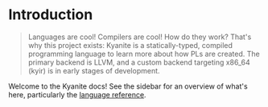 # Introduction

> Languages are cool! Compilers are cool! How do they work? That's why this project exists: Kyanite is a statically-typed, compiled programming language to learn more about how PLs are created. The primary backend is LLVM, and a custom backend targeting x86_64 (kyir) is in early stages of development.

Welcome to the Kyanite docs! See the sidebar for an overview of what's here, particularly the [language reference](./reference.md).